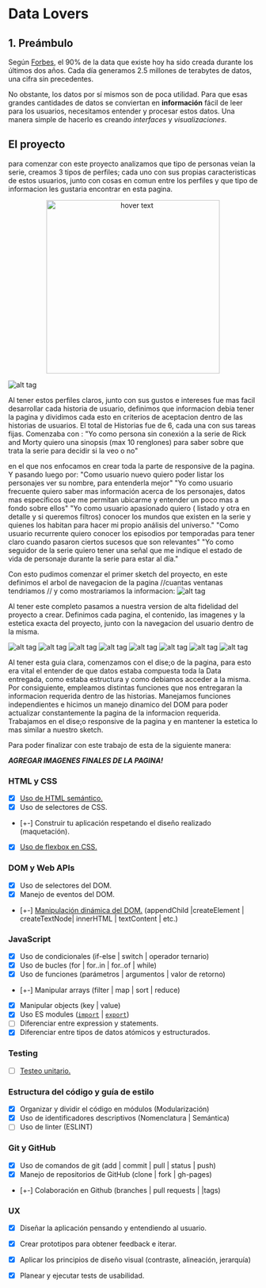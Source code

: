 # Data Lovers


## 1. Preámbulo

Según [Forbes](https://www.forbes.com/sites/bernardmarr/2018/05/21/how-much-data-do-we-create-every-day-the-mind-blowing-stats-everyone-should-read),
el 90% de la data que existe hoy ha sido creada durante los últimos dos años.
Cada día generamos 2.5 millones de terabytes de datos, una cifra sin
precedentes.

No obstante, los datos por sí mismos son de poca utilidad. Para que esas
grandes cantidades de datos se conviertan en **información** fácil de leer para
los usuarios, necesitamos entender y procesar estos datos. Una manera simple de
hacerlo es creando _interfaces_ y _visualizaciones_.


##  El proyecto

para comenzar con este proyecto analizamos que tipo de personas veian la serie, creamos 3 tipos de perfiles; cada uno con sus propias caracteristicas de estos usuarios, junto con cosas en comun entre los perfiles y que tipo de informacion les gustaria encontrar en esta pagina. 

<p align="center">
  <img src="/ImagenesREADme.Usuarios.jpg" width="350" title="hover text"> </p>

  ![alt tag](https://github.com/ApuntaDePuntos/BOG001-data-lovers/blob/master/ImagenesREADme/Usuarios.jpg)

  Al tener estos perfiles claros, junto con sus gustos e intereses fue mas facil desarrollar cada historia de usuario, definimos que informacion debia tener la pagina y dividimos cada esto en criterios de aceptacion dentro de las historias de usuarios. El total de Historias fue de 6, cada una con sus tareas fijas. Comenzaba con :
      "Yo como persona sin conexión a la serie de Rick and Morty quiero una sinopsis (max 10 renglones) para saber sobre que trata la serie para decidir si la veo o no" 

  en el que nos enfocamos en crear toda la parte de responsive de la pagina. Y pasando luego por:
      "Como usuario nuevo quiero poder listar los personajes ver su nombre, para entenderla mejor"
      "Yo como usuario frecuente quiero saber mas información acerca de los personajes, datos mas específicos que me permitan ubicarme y entender un poco mas a fondo sobre ellos"
      "Yo como usuario apasionado quiero ( listado y otra en detalle y si queremos filtros) conocer los mundos que existen en la serie y quienes los habitan para hacer mi propio análisis del universo."
      "Como usuario recurrente quiero conocer los episodios por temporadas para tener claro cuando pasaron ciertos sucesos que son relevantes"
      "Yo como seguidor de la serie quiero tener una señal que me indique el estado de vida de personaje durante la serie para estar al día."


  Con esto pudimos comenzar el primer sketch del proyecto, en este definimos el arbol de navegacion de la pagina //cuantas ventanas tendriamos // y como mostrariamos la informacion: 
  ![alt tag](https://github.com/ApuntaDePuntos/BOG001-data-lovers/blob/master/ImagenesREADme/Sketch%201.jpg)

  Al tener este completo pasamos a nuestra version de alta fidelidad del proyecto a crear. Definimos cada pagina, el contenido, las imagenes y la estetica exacta del proyecto, junto con la navegacion del usuario dentro de la misma. 

  ![alt tag](https://github.com/ApuntaDePuntos/BOG001-data-lovers/blob/master/ImagenesREADme/sketch%20Ai%201.png)
  ![alt tag](https://github.com/ApuntaDePuntos/BOG001-data-lovers/blob/master/ImagenesREADme/Sketch%20Ai%202.png)
  ![alt tag](https://github.com/ApuntaDePuntos/BOG001-data-lovers/blob/master/ImagenesREADme/Sketch%20Ai%203.png)
  ![alt tag](https://github.com/ApuntaDePuntos/BOG001-data-lovers/blob/master/ImagenesREADme/Sketch%20Ai%204.png)
  ![alt tag](https://github.com/ApuntaDePuntos/BOG001-data-lovers/blob/master/ImagenesREADme/Sketch%20Ai%205.png)
  ![alt tag](https://github.com/ApuntaDePuntos/BOG001-data-lovers/blob/master/ImagenesREADme/Sketch%20%20Ai%2006.png)
  ![alt tag](https://github.com/ApuntaDePuntos/BOG001-data-lovers/blob/master/ImagenesREADme/Sketch%20Ai%206.png)
  ![alt tag](https://github.com/ApuntaDePuntos/BOG001-data-lovers/blob/master/ImagenesREADme/Sketch%20Ai%207.png)


Al tener esta guia clara, comenzamos con el dise;o de la pagina, para esto era vital el entender de que datos estaba compuesta toda la Data entregada, como estaba estructura y como debiamos acceder a la misma. Por consiguiente, empleamos distintas funciones que nos entregaran la informacion requerida dentro de las historias. Manejamos funciones independientes e hicimos un manejo dinamico del DOM para poder actualizar constantemente la pagina de la informacion requerida. Trabajamos en el dise;o responsive de la pagina y en mantener la estetica lo mas similar a nuestro sketch. 

Para poder finalizar con este trabajo de esta de la siguiente manera: 

***AGREGAR IMAGENES FINALES DE LA PAGINA!***


### HTML y CSS

* [x] [Uso de HTML semántico.](https://developer.mozilla.org/en-US/docs/Glossary/Semantics#Semantics_in_HTML)
* [x] Uso de selectores de CSS.
* [+-] Construir tu aplicación respetando el diseño realizado (maquetación).
* [x] [Uso de flexbox en CSS.](https://css-tricks.com/snippets/css/a-guide-to-flexbox/)

### DOM y Web APIs

* [x] Uso de selectores del DOM.
* [x] Manejo de eventos del DOM.
* [+-] [Manipulación dinámica del DOM.](https://developer.mozilla.org/es/docs/Referencia_DOM_de_Gecko/Introducci%C3%B3n)
(appendChild |createElement | createTextNode| innerHTML | textContent | etc.)

### JavaScript

* [x] Uso de condicionales (if-else | switch | operador ternario)
* [x] Uso de bucles (for | for..in | for..of | while)
* [x] Uso de funciones (parámetros | argumentos | valor de retorno)
* [+-] Manipular arrays (filter | map | sort | reduce)
* [x] Manipular objects (key | value)
* [x] Uso ES modules ([`import`](https://developer.mozilla.org/en-US/docs/Web/JavaScript/Reference/Statements/import)
| [`export`](https://developer.mozilla.org/en-US/docs/Web/JavaScript/Reference/Statements/export))
* [ ] Diferenciar entre expression y statements.
* [x] Diferenciar entre tipos de datos atómicos y estructurados.

### Testing

* [ ] [Testeo unitario.](https://jestjs.io/docs/es-ES/getting-started)

### Estructura del código y guía de estilo

* [x] Organizar y dividir el código en módulos (Modularización)
* [x] Uso de identificadores descriptivos (Nomenclatura | Semántica)
* [ ] Uso de linter (ESLINT)

### Git y GitHub

* [x] Uso de comandos de git (add | commit | pull | status | push)
* [x] Manejo de repositorios de GitHub (clone | fork | gh-pages)
* [+-] Colaboración en Github (branches | pull requests | |tags)

### UX

* [x] Diseñar la aplicación pensando y entendiendo al usuario.
* [x] Crear prototipos para obtener feedback e iterar.
* [x] Aplicar los principios de diseño visual (contraste, alineación, jerarquía)
* [x] Planear y ejecutar tests de usabilidad.





